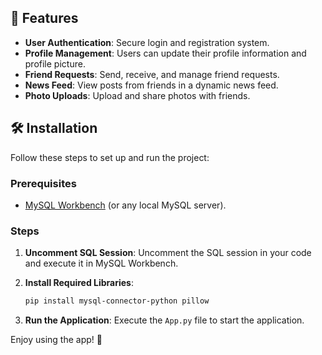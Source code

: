 ## 🌟 Features

- **User Authentication**: Secure login and registration system.
- **Profile Management**: Users can update their profile information and profile picture.
- **Friend Requests**: Send, receive, and manage friend requests.
- **News Feed**: View posts from friends in a dynamic news feed.
- **Photo Uploads**: Upload and share photos with friends.



## 🛠️ Installation

Follow these steps to set up and run the project:
### Prerequisites
  - [MySQL Workbench](https://dev.mysql.com/downloads/workbench/) (or any local MySQL server).


### Steps

1. **Uncomment SQL Session**: Uncomment the SQL session in your code and execute it in MySQL Workbench.

2. **Install Required Libraries**:
      ```sh
    pip install mysql-connector-python pillow
      ```

3. **Run the Application**: Execute the `App.py` file to start the application.


Enjoy using the app! 🚀